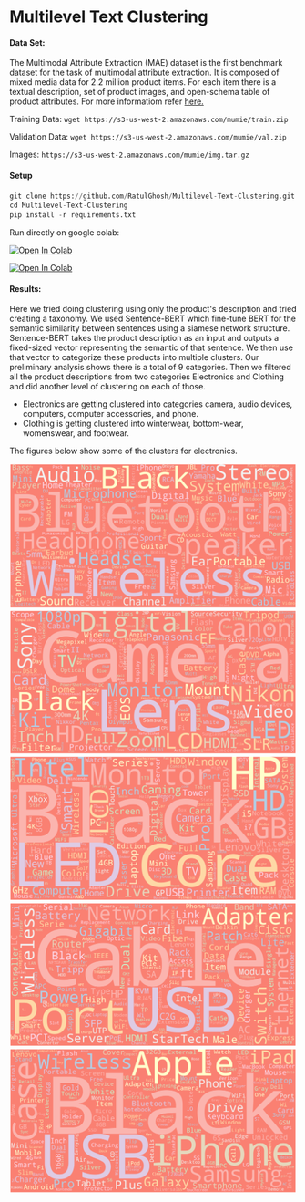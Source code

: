 # Multilevel Text Clustering
#### Data Set: 
The Multimodal Attribute Extraction (MAE) dataset is the first benchmark dataset for the task of multimodal attribute extraction. It is composed of mixed media data for 2.2 million product items. For each item there is a textual description, set of product images, and open-schema table of product attributes. For more informatiom refer [here.](https://rloganiv.github.io/mae/)

Training Data: `wget https://s3-us-west-2.amazonaws.com/mumie/train.zip`

Validation Data: `wget https://s3-us-west-2.amazonaws.com/mumie/val.zip`

Images: `https://s3-us-west-2.amazonaws.com/mumie/img.tar.gz`

#### Setup

```python
git clone https://github.com/RatulGhosh/Multilevel-Text-Clustering.git
cd Multilevel-Text-Clustering
pip install -r requirements.txt
```
Run directly on google colab:

[![Open In Colab](https://colab.research.google.com/assets/colab-badge.svg)](https://colab.research.google.com/drive/1Zi76bCNJ1icCDizG6pvjFZvEuMZvqB2S?usp=sharing) 

[![Open In Colab](https://colab.research.google.com/assets/colab-badge.svg)](https://colab.research.google.com/drive/1q5ypw61btwp0E7odg_ggFxVrDwPvGSMC?usp=sharing) 

#### Results:
Here we tried doing clustering using only the product's description and tried creating a taxonomy. We used Sentence-BERT which fine-tune BERT for the semantic similarity between sentences using a siamese network structure. Sentence-BERT takes the product description as an input and outputs a fixed-sized vector representing the semantic of that sentence. We then use that vector to categorize these products into multiple clusters. Our preliminary analysis shows there is a total of 9 categories. 
Then we filtered all the product descriptions from two categories Electronics and Clothing and did another level of clustering on each of those.  
* Electronics are getting clustered into categories camera, audio devices, computers, computer accessories, and phone.
* Clothing is getting clustered into winterwear, bottom-wear, womenswear, and footwear.

The figures below show some of the clusters for electronics.

![](https://raw.githubusercontent.com/RatulGhosh/Multilevel-Text-Clustering/main/demos/audios.png)
![](https://raw.githubusercontent.com/RatulGhosh/Multilevel-Text-Clustering/main/demos/cameras.png)
![](https://raw.githubusercontent.com/RatulGhosh/Multilevel-Text-Clustering/main/demos/pc.png)
![](https://raw.githubusercontent.com/RatulGhosh/Multilevel-Text-Clustering/main/demos/pc%20accesories.png)
![](https://raw.githubusercontent.com/RatulGhosh/Multilevel-Text-Clustering/main/demos/phones.png)
